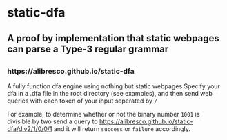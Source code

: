 <h1>static-dfa</h1>
<h2>A proof by implementation that static webpages can parse a Type-3 regular grammar<h2>
<h3>https://alibresco.github.io/static-dfa</h3>

A fully function dfa engine using nothing but static webpages
Specify your dfa in a .dfa file in the root directory (see examples),
and then send web queries with each token of your input seperated by `/`

For example, to determine whether or not the binary number `1001` is divisible by two
send a query to https://alibresco.github.io/static-dfa/div2/1/0/0/1 and it will return
`success` or `failure` accordingly.